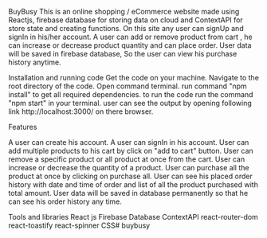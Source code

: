 BuyBusy
This is an online shopping / eCommerce website made using Reactjs, firebase database for storing data on cloud and ContextAPI for store state and creating functions. On this site any user can signUp and signIn in his/her account. A user can add or remove product from cart , he can increase or decrease product quantity and can place order. User data will be saved in firebase database, So the user can view his purchase history anytime.

Installation and running code
Get the code on your machine.
Navigate to the root directory of the code.
Open command terminal.
run command "npm install" to get all required dependencies.
to run the code run the command "npm start" in your terminal.
user can see the output by opening following link http://localhost:3000/ on there browser.

Features

A user can create his account.
A user can signIn in his account.
User can add multiple products to his cart by click on "add to cart" button.
User can remove a specific product or all product at once from the cart.
User can increase or decrease the quantity of a product.
User can purchase all the product at once by clicking on purchase all.
User can see his placed order history with date and time of order and list of all the product purchased with total amount.
User data will be saved in database permanently so that he can see his order history any time.


Tools and libraries
React js
Firebase Database
ContextAPI
react-router-dom
react-toastify
react-spinner
CSS# buybusy
